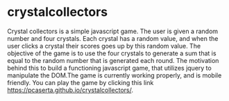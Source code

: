 # crystalcollectors

Crystal collectors is a simple javascript game. The user is given a random number and four crystals. Each crystal has a random value, and 
when the user clicks a crystal their scores goes up by this random value. The objective of the game is to use the four crystals to generate
a sum that is equal to the random number that is generated each round. The motivation behind this to build a functioning javascript game, 
that utilizes jquery to manipulate the DOM.The game is currently working properly, and is mobile friendly. You can play the game by clicking this link https://pcaserta.github.io/crystalcollectors/.
